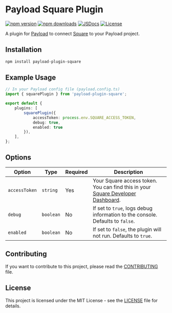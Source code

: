 # Payload Square Plugin

[![npm version][npm-version-src]][npm-version-href]
[![npm downloads][npm-downloads-src]][npm-downloads-href]
[![JSDocs][jsdocs-src]][jsdocs-href]
[![License][license-src]][license-href]

A plugin for [Payload](https://payloadcms.com) to connect [Square](https://squareup.com/) to your Payload project.

## Installation

```bash
npm install payload-plugin-square
```

## Example Usage

```typescript
// In your Payload config file (payload.config.ts)
import { squarePlugin } from 'payload-plugin-square';

export default {
	plugins: [
		squarePlugin({
			accessToken: process.env.SQUARE_ACCESS_TOKEN,
			debug: true,
			enabled: true
		}),
	],
};
```

## Options

| Option      | Type     | Required | Description                                                                                   |
|-------------|----------|----------|--------------------------------------------------------------------------------------------
| `accessToken` | `string` | Yes      | Your Square access token. You can find this in your [Square Developer Dashboard](https://developer.squareup.com/apps). |
| `debug`       | `boolean`| No       | If set to `true`, logs debug information to the console. Defaults to `false`.                           |
| `enabled`     | `boolean`| No       | If set to `false`, the plugin will not run. Defaults to `true`.                                         |


## Contributing

If you want to contribute to this project, please read the [CONTRIBUTING](./CONTRIBUTING.md) file.

## License

This project is licensed under the MIT License - see the [LICENSE](./LICENSE) file for details.

<!-- Badges -->

[npm-version-src]: https://img.shields.io/npm/v/payloadcms-plugin-square?style=flat&colorA=080f12&colorB=4974a5
[npm-version-href]: https://npmjs.com/package/payloadcms-plugin-square
[npm-downloads-src]: https://img.shields.io/npm/dm/payloadcms-plugin-square?style=flat&colorA=080f12&colorB=4974a5
[npm-downloads-href]: https://npmjs.com/package/payloadcms-plugin-square
[license-src]: https://img.shields.io/github/license/thejethfx/payloadcms-plugin-square.svg?style=flat&colorA=080f12&colorB=4974a5
[license-href]: https://github.com/w3cj/payloadcms-plugin-square/blob/main/LICENSE
[jsdocs-src]: https://img.shields.io/badge/jsdocs-reference-080f12?style=flat&colorA=080f12&colorB=4974a5
[jsdocs-href]: https://www.jsdocs.io/package/payloadcms-plugin-square
